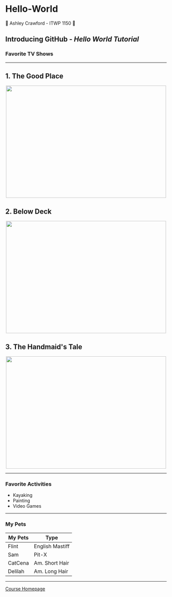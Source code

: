 # Hello-World
&#x1F49A; Ashley Crawford - ITWP 1150 &#x1F49A;
## **Introducing GitHub** - *Hello World Tutorial*
### Favorite TV Shows
---
## 1. The Good Place
<p align="center">
<img src="https://resizing.flixster.com/zPj0dpessrAm9oi0hJgJtjLbJDA=/fit-in/1152x864/v2/https://flxt.tmsimg.com/assets/p12510467_b_h9_af.jpg" height="350" width="500" >
</p>

## 2. Below Deck
<p align="center">
<img src="https://www.broadcastprome.com/wp-content/uploads/2022/06/Below-Deck-Sailing-Yacht.jpg" height="350" width="500" >
</p>

## 3. The Handmaid's Tale
<p align="center">
<img src="https://www.denofgeek.com/wp-content/uploads/2021/04/The-Handmaids-Tale-season-4-poster-cropped.jpg?resize=768%2C432" height="350" width="500" >
</p>

---
### Favorite Activities
- Kayaking
- Painting
- Video Games
---
### My Pets
| My Pets     | Type            |
| ----------- | ----------------|
| Flint       | English Mastiff |
| Sam         | Pit-X           |
| CatCena     | Am. Short Hair  |
| Delilah     | Am. Long Hair   |
---

 [Course Homepage](http://crawforda253.macombserver.net/itwp1150/home.htm)

